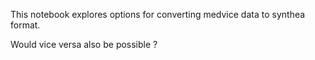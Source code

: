 This notebook explores options for converting medvice data to synthea format.

Would vice versa also be possible ?